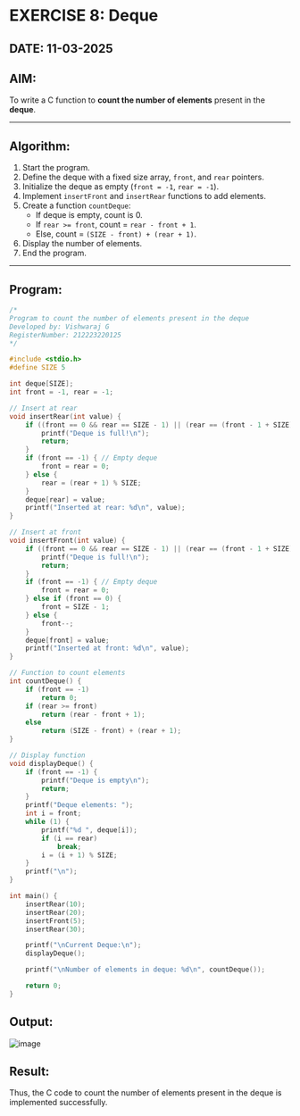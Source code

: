#  EXERCISE 8: Deque

##  DATE: 11-03-2025

##  AIM:
To write a C function to **count the number of elements** present in the **deque**.

---

##  Algorithm:
1. Start the program.
2. Define the deque with a fixed size array, `front`, and `rear` pointers.
3. Initialize the deque as empty (`front = -1`, `rear = -1`).
4. Implement `insertFront` and `insertRear` functions to add elements.
5. Create a function `countDeque`:
   - If deque is empty, count is 0.
   - If `rear >= front`, count = `rear - front + 1`.
   - Else, count = `(SIZE - front) + (rear + 1)`.
6. Display the number of elements.
7. End the program.

---

## Program:
```c
/*
Program to count the number of elements present in the deque
Developed by: Vishwaraj G
RegisterNumber: 212223220125
*/

#include <stdio.h>
#define SIZE 5

int deque[SIZE];
int front = -1, rear = -1;

// Insert at rear
void insertRear(int value) {
    if ((front == 0 && rear == SIZE - 1) || (rear == (front - 1 + SIZE) % SIZE)) {
        printf("Deque is full!\n");
        return;
    }
    if (front == -1) { // Empty deque
        front = rear = 0;
    } else {
        rear = (rear + 1) % SIZE;
    }
    deque[rear] = value;
    printf("Inserted at rear: %d\n", value);
}

// Insert at front
void insertFront(int value) {
    if ((front == 0 && rear == SIZE - 1) || (rear == (front - 1 + SIZE) % SIZE)) {
        printf("Deque is full!\n");
        return;
    }
    if (front == -1) { // Empty deque
        front = rear = 0;
    } else if (front == 0) {
        front = SIZE - 1;
    } else {
        front--;
    }
    deque[front] = value;
    printf("Inserted at front: %d\n", value);
}

// Function to count elements
int countDeque() {
    if (front == -1)
        return 0;
    if (rear >= front)
        return (rear - front + 1);
    else
        return (SIZE - front) + (rear + 1);
}

// Display function
void displayDeque() {
    if (front == -1) {
        printf("Deque is empty\n");
        return;
    }
    printf("Deque elements: ");
    int i = front;
    while (1) {
        printf("%d ", deque[i]);
        if (i == rear)
            break;
        i = (i + 1) % SIZE;
    }
    printf("\n");
}

int main() {
    insertRear(10);
    insertRear(20);
    insertFront(5);
    insertRear(30);

    printf("\nCurrent Deque:\n");
    displayDeque();

    printf("\nNumber of elements in deque: %d\n", countDeque());

    return 0;
}
```

## Output:

![image](https://github.com/user-attachments/assets/eb136ec8-fa83-4200-9fd8-ca21918bb87b)

## Result:
Thus, the C code to count the number of elements present in the deque is implemented successfully.

